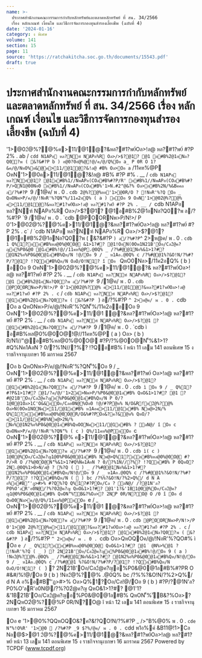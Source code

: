 ```yaml
---
name: >-
  ประกาศสำนักงานคณะกรรมการกำกับหลักทรัพย์และตลาดหลักทรัพย์ ที่ สน. 34/2566
  เรื่อง หลักเกณฑ์ เงื่อนไข และวิธีการจัดการกองทุนสำรองเลี้ยงชีพ (ฉบับที่ 4)
date: '2024-01-16'
category: ง พิเศษ
volume: 141
section: 15
page: 11
source: 'https://ratchakitcha.soc.go.th/documents/15543.pdf'
draft: true
---
```


# ประกาศสำนักงานคณะกรรมการกำกับหลักทรัพย์และตลาดหลักทรัพย์ ที่ สน. 34/2566 เรื่อง หลักเกณฑ์ เงื่อนไข และวิธีการจัดการกองทุนสำรองเลี้ยงชีพ (ฉบับที่ 4)

'1>@02ํ@%?@%ค>11/@1ํ@?&หล?#1?พ0์Oล>!ล@ หล?#1?พ0์ #?P 2% . ab / `cdd N1APอ หล?Nฑ์ NAPอ%R Oล>/>$?@1? @1 อ#B%2ํ@1อNล?Q0?พ ( &?&#?P b ) อ@0?0อํ@%@!@/ค/@/Q%Oอ a_ P 0R O 1?&ค/@/NหO%อ&@ค>11/@1ํ@?&!ล@ #B% Oล>Oอ a` /11คห%@P OหN'1>@0ค>11/@1ํ@?&!ล@ #B% #?P #% . __ / `cdb N1APอ หล?Nฑ์@1? @1อ#B%1//NพAPอ(COล#B%#?P/R' อ#B%1//NพAPอ(COล#B%#?P/>QN1@00Nอ0 อ#B%1//NพAPอ(COล#B%'1>N.#2"@&?% Oล>อ#B%2N/%&Bคคล ล/?%#?P `9 /1@ค/ พ . 0 . `cdb 2ํ@%?@%ออ'1>@0R/O ? !NอR'%?Q Oอ _ QหONพ>P/ค/@/!NอR'%?QN'็%/11ค2อQ% ( a ) อOอ 9 OหN'1>@02ํ@%?@% ค>11/@1ํ@?&หล?#1?พ0์Oล>!ล@ หล?#1?พ0์ #?P 2% . __ / `cdb N1APอ หล?Nฑ์ NAPอ%R Oล>/>$?@1? @1อ#B%2ํ@1อNล?Q0?พ ล/?%#?P `9 /1@ค/ พ . 0 . `cdb @POORNพ>P/N!>/ P 0'1>@02ํ@%?@%ค>11/@1ํ@?&หล?#1?พ0์Oล>!ล@ หล?#1?พ0์ #?P 2% . c` / `cdb N1APอ หล?Nฑ์ NAPอ%R Oล>/>$?@1? @1อ#B%2ํ@1อNล?Q0?พ ( &?&#?P ` ) ล/?%#?P `^ 2>ห@ค/ พ . 0 . `cdb ì Q%1?ออ#B%หล@0%@0O@ &1>1?#? @1!OอN(0Oพ1N21B'Oอ/Cล2ํ@ค?ญอ%P0&@0 @1ล#B%!@//11คห%@P.@0Q% _ /?%#ํ@@1Nอ%&1>1?#? @1N2%อ%P0&@0@1ล#B%Qห/N !@/Oอ 9 / _ ห1Aอ.@0Q% c /?%#ํ@@1%?&O!N/?%#?P/?@1? !?Qอ#B%Qห/N OลO/O!N1? î Oอ ` QหO0Nล>/11ค2อQ% ( b ) อOอ 9 OหN'1>@02ํ@%?@%ค>11/@1ํ@?& หล?#1?พ0์Oล>!ล@ หล?#1?พ0์ #?P 2% . __ / `cdb N1APอ หล?Nฑ์ NAPอ%R Oล>/>$?@1? @1 อ#B%2ํ@1อNล?Q0?พ ล/?%#?P `9 /1@ค/ พ . 0 . `cdb @POORNพ>P/N!>/P 0'1>@02ํ@%?@% ค>11/@1ํ@?&หล?#1?พ0์Oล>!ล@ หล?#1?พ0์ #?P 2% . c` / `cdb N1APอ หล?Nฑ์ NAPอ%R Oล>/>$?@1? @1อ#B%2ํ@1อNล?Q0?พ ( &?&#?P ` ) ล/?%#?P `^ 2>ห@ค/ พ . 0 . `cdb Oอ a QหONพ>P/ค/@/!NอR'%?QN'็%/11ค2ออOอ 9 OหN'1>@02ํ@%?@%ค>11/@1 ํ@?&หล?#1?พ0์Oล>!ล@ หล?#1?พ0์ #?P 2% . __ / `cdb N1APอ หล?Nฑ์ NAPอ%R Oล>/>$?@1 ? @1อ#B%2ํ@1อNล?Q0?พ ล/?%#?P `9 /1@ค/ พ . 0 . `cdb ì อ#B%หล@0%@0O@!@//11คห%@P ( a ) Oล> ( b ) R/N1//"@อ#B%หล@0%@0O@ #?P/?%@0O@N'็%&1>1?#Q%Nค1AอN ? 0/?%1N//?%? !?Qอ#B% î หน้า 11 เลม 141 ตอนพิเศษ 15 ง ราชกิจจานุเบกษา 16 มกราคม 2567

Oอ b QหONพ>P/ค/@/!NอR'%?QN'็%Oอ 9 / _ OหN'1>@02ํ@%?@%ค>11/@1ํ@?&หล?#1?พ0์ Oล>!ล@ หล?#1?พ0์ #?P 2% . __ / `cdb N1APอ หล?Nฑ์ NAPอ%R Oล>/>$?@1? @1อ#B%2ํ@1อNล?Q0?พ ล/?%#?P `9 /1@ค/ พ . 0 . `cdb ì Oอ 9 / _ Q%1?#?P&1>1?#? @1/?ค/@/'1>2ค์>Nพ>P/%P0&@0@1ล#B% QหO&1>1?#? @1 ? #ํ@21B'Oอ/Cล2ํ@ค?ญอ%P0&@0@1ล#B%Qห/N P 0/?1@0@1Oล>1C'O&&อOอ/Cลอ0N@%Oอ0 !@/#?Pํ@ห% N/O&R!์อ2ํ@%?@% Oล>N(0Oพ1NONค>11/@1อ#B% ห1Aอค>11/@1อ#B% Nพ@>2N/% Q%1?ออ#B%หล@0%@0O@R/O&%#?POอ&?ค?&ํ@ห% QหO/?ค>11/@1อ#B%Nพ@>2N/% Nอ%@1N2%อ%P0&@0@1ล#B%QหOONค>11/@1อ#B% ? ลN@/ î Oอ c QหONพ>P/ค/@/!NอR'%?QN'็% ( c ) Q%/11คห%@PอOอ `c OหN'1>@02ํ@%?@% ค>11/@1ํ@?&หล?#1?พ0์Oล>!ล@ หล?#1?พ0์ #?P 2% . __ / `cdb N1APอ หล?Nฑ์ NAPอ%R Oล>/>$?@1? @1อ#B%2ํ@1อNล?Q0?พ ล/?%#?P `9 /1@ค/ พ . 0 . `cdb ì( c ) 1@0@%Oอ/Cล2ํ@ค?ญ1@0%P0&@0@1ล#B% Nพ@>Q%1?ออ#B%หล@0%@0O@ #?P/>R O /?%@0O@N'็%&1>1?#Q%Nค1AอN ? 0/?%1N//?%? !?Qอ#B% P 0QหO? 2N.@0Q%1>0>N/ล@ ? %?Q (  ) _ /?%#ํ@@1Nอ%&1>1?#? @1N2%อ%P0&@0@1ล#B%Qห/N!@/Oอ 9 / _ ห1Aอ.@0Q% c /?%#ํ@@1%?&O!N/?%#?P/?@1? !?Qอ#B%Qห/N (  ) bc /?%%?&O!N/?%2>Q%/ d N A อ%อ#B'ี'ฏ>#>% #?Q%?Q Q%1?#?POอ/Cล ? ลN@/ /?@1N'ล?P0%O'ลR'อ0N@/?%?02ํ@ค?ญ QหO&1>1?#? @1'1?&'1B1@0@%Oอ/Cล2ํ@ค?ญ1@0%P0&@0@1ล#B% QหON'็%'ัB&?%Oล>? 2NP 0R/N?O@ O /0 î Oอ d QหO0Nล>ค/@/Q%/11คห%@PอOอ `e / _ OหN'1>@02ํ@%?@%ค>11/@1 ํ@?&หล?#1?พ0์Oล>!ล@ หล?#1?พ0์ #?P 2% . __ / `cdb N1APอ หล?Nฑ์ NAPอ%R Oล>/>$?@1 ? @1อ#B%2ํ@1อNล?Q0?พ ล/?%#?P `9 /1@ค/ พ . 0 . `cdb @POORNพ>P/N!>/P 0'1>@0 2ํ@%?@%ค>11/@1ํ@?&หล?#1?พ0์Oล>!ล@ หล?#1?พ0์ #?P 2% . c` / `cdb N1APอ หล?Nฑ์ NAPอ%R Oล>/>$?@1? @1อ#B%2ํ@1อNล?Q0?พ ( &?&#?P ` ) ล/?%#?P `^ 2>ห@ค/ พ . 0 . `cdb Oล>QหOQOค/@/!NอR'%?QO#% ì Oอ `e / _ Q%1?ออ#B%หล@0%@0O@ QหO&1>1?#? @1 ํ @N%>%@1 ? !NอR'%?Q ( _ ) ? 2N21B'Oอ/Cล2ํ@ค?ญอ%P0&@0@1ล#B%!@/Oอ 9 ( a ) !Nอ2ํ@%?@%.@0Q% _ /?%#ํ@@1Nอ%&1>1?#? @1N2%อ%P0&@0@1ล#B%Qห/N!@/Oอ 9 / _ ห1Aอ.@0Q% c /?%#ํ@@1 %?&O!N/?%#?P/?@1? !?Qอ#B%Qห/N OลO/O!N1? ( ` ) ? 2N21B'Oอ/Cล2ํ@ค?ญอ%P0&@0@1ล#B%#?PR O #&#/%!@/Oอ 9 ( b ) !Nอ2ํ@%?@% .@0Q% bc /?%%?&O!N/?%2>Q%/ d N A อ%อ#B'ี'ฏ>#>% Oล>Q%1?Oอ/Cล!@/Oอ 9 ( b ) #?P/?@1N'ล?P0%O'ลR'อ0N@/?%?02ํ@ค?ญ QหO&1>1?#? @1'1?&'1B21B'Oอ/Cล2ํ@ค?ญอ%P0&@0@1ล#B% QหON'็%'ัB&?%Oล>? 2NQหO2ํ@%?@%P 0R/N?O@ î หน้า 12 เลม 141 ตอนพิเศษ 15 ง ราชกิจจานุเบกษา 16 มกราคม 2567

Oอ e '1>@0%?QQหOQO&?ค?&!?QO!N/?%#?P _ />"B%@0% พ . 0 . `cde N'็%!O%R' '1>@0  /?%#?P _9 $?%/@ค/ พ . 0 . `cdd พ1อ%ค์ &B11@!1>Cล Nล@$>@1 2ํ@%?@%ค>11/@1ํ@?&หล?#1?พ0์Oล>!ล@ หล?#1?พ0์ หน้า 13 เลม 141 ตอนพิเศษ 15 ง ราชกิจจานุเบกษา 16 มกราคม 2567 Powered by TCPDF (www.tcpdf.org)
